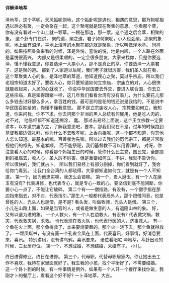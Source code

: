 #### 详解泽地萃

泽地萃，这个萃呢，天风姤呢则地，这个姤卦呢是遇也，相遇的意思，那万物呢相遇以后必有聚，一定会聚在一起，这个聚呢就是现在聚集的意思。
你看那个草，你有没有看过一个山上就一颗草，一根在那边，那一票。这个遇之后会萃，相聚的象。
这个卦专门在讲， 聚的道，聚之道，君子如何聚呢，小人也会聚。那聚的象呢，地上面有沼泽，平地上沼泽的水聚在那边就是聚象，所以叫做泽地萃。
同样的，如果按照卦象来看的时候，泽是外悦，喜悦的悦，地是内顺，一个人路在外面是喜悦很高兴， 内部又是很柔顺的，一定会很多朋友，大家来找你，只是你要选泽，懂不懂我意思，你要选泽一大票小人，那不是真正的萃，你要选泽一大票君子，这是聚的道。
那到了人家道以后呢，我们老子就很厉害，我们圣人就在看，这个萃聚集人心的象，是泽地萃的萃道，他知道民心之聚，莫过乎宗庙，所以我们老祖宗知道太好了，要收人心，你只要知道如何立宗庙， 宗庙立的对，人心很快就能收起来，人民的心就收了。
你说中华民国要去外交，要进入联合国，你去立这些宗庙，真是笨得跟猪一样，这几年我们看看台湾有没有事儿，为什么要花儿那么多钱去讨好那么多人，拿百姓的钱，最可恶的是花的钱还说是我给的，不是说中华民国百姓给的，你懂不懂我意思。
那不是立宗庙收人心， 宗教要如何立，我知道，你来问我，你不下求，你去问那个非洲的黑人总统有何屁用，他是吃人肉的，对不对。
他易经都不知道还糊涂， 蠢。
那过去易经上面说，这个王立宗教一定要讲孝，以孝道宗庙为立，了解我意思吧，要孝。那我们现在不是，过年的时候跑到基督教那边做礼拜，你为什么不去敬孝呢，上香向祖呢，这—个都不知道，你其他人怎么知道。最基本的嘛，百善孝为先嘛，所以过去我们的历代宗王，都是非常敬视他们的祖先，知道孝顺。
而不能祭祀，我们基督教不可以用香拜的。
对呀，你注意看人心的时候，你看那个妈祖生日的时候，管你什么民主党，国民党，全部跑到妈祖庙去，收人心，圣人厉不厉害，但是重要如何立，不讲，我就不告诉你。
所以很快的，我们就占卜。
所以我们易经上有部分删掉，你们看到就好了，我会给你门看到。
让我门全台湾的人都晓得，大家都知道如何立，就是有一个人不知道。
第一个，因为他忠实嘛，我怎么会错嘛。
第一个，贵人磨玉，有一个人在磨玉有没有? 代表进修，也代表专心，就是专心--致的心，要坚信到底不能间断，你要小心一点了，不能让它破碎。
第二个有——僧指路，有没有，一个僧手指在那边指来指去，对不对，代表指引。”那生人一般都代表局外人，那个跟僧同音，也是曾姓的人，光头人也是僧，是不是? 看头发，叫做牧师，光头人是僧。
第三个， 小儿在山路上面，如果是当官的人，或者是做生意的人，有退隐山林的象。
好，又有以退为进的象。
—个人救火，有—个人右边救火，有没有? 代表救灾祸，救灾，代表救灾祸，求救。
也代表现在救火队，也代表行医的人，济事救人。
有—个鱼在火上面，那个鱼得救了，本来要烧要煮的，那个火一浇下去，那个鱼就得救了。
一颗凤蜒书，有没有画一个孔雀金凤在上面，代表喜讯，好事情，好消息要来，喜讯。
特别讲凤，没有讲乌鸦。喜讯要来。
诸位看阳宅
泽地萃，萃卦出现的时候，三女居母位。
第一个，不想成婚，不想结婚，未婚有子。 小儿。

终日进得修业，终日在进修。
第三个，代母职，代替母职居家内，你让她出去工作不喜欢，我待在家里面就好了。我生我的小孩，找个平衡好了，不需要结婚。
这一个卦卜到的时候，有一件事情是例外，如果有一个人开一个餐厅来找你说，我刚才卜的餐厅上，看看这个好不好? 一卜泽地萃，大吉。